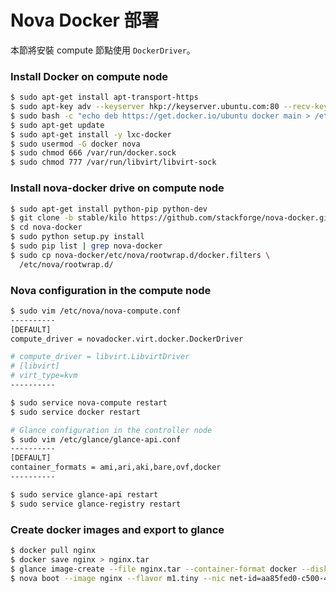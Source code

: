 # Nova Docker 部署
本節將安裝 compute 節點使用 ```DockerDriver```。

### Install Docker on compute node
```sh
$ sudo apt-get install apt-transport-https
$ sudo apt-key adv --keyserver hkp://keyserver.ubuntu.com:80 --recv-keys 36A1D7869245C8950F966E92D8576A8BA88D21E9
$ sudo bash -c "echo deb https://get.docker.io/ubuntu docker main > /etc/apt/sources.list.d/docker.list"
$ sudo apt-get update
$ sudo apt-get install -y lxc-docker
$ sudo usermod -G docker nova
$ sudo chmod 666 /var/run/docker.sock
$ sudo chmod 777 /var/run/libvirt/libvirt-sock
```

### Install nova-docker drive on compute node
```sh
$ sudo apt-get install python-pip python-dev
$ git clone -b stable/kilo https://github.com/stackforge/nova-docker.git
$ cd nova-docker
$ sudo python setup.py install
$ sudo pip list | grep nova-docker
$ sudo cp nova-docker/etc/nova/rootwrap.d/docker.filters \
  /etc/nova/rootwrap.d/
```

### Nova configuration in the compute node
```sh
$ sudo vim /etc/nova/nova-compute.conf
----------
[DEFAULT]
compute_driver = novadocker.virt.docker.DockerDriver

# compute_driver = libvirt.LibvirtDriver
# [libvirt]
# virt_type=kvm
----------
```

```sh
$ sudo service nova-compute restart
$ sudo service docker restart

# Glance configuration in the controller node
$ sudo vim /etc/glance/glance-api.conf
----------
[DEFAULT]
container_formats = ami,ari,aki,bare,ovf,docker
----------
```

```sh
$ sudo service glance-api restart
$ sudo service glance-registry restart
```

### Create docker images and export to glance
```sh
$ docker pull nginx
$ docker save nginx > nginx.tar
$ glance image-create --file nginx.tar --container-format docker --disk-format raw --name nginx
$ nova boot --image nginx --flavor m1.tiny --nic net-id=aa85fed0-c500-48de-b2f2-bbc9c4ce3022 --availability_zone=nova:compute3 nginx 
```
